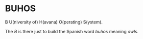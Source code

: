 BUHOS
=====

B U(niversity of) H(avana) O(perating) S(ystem).

The *B* is there just to build the Spanish word _buhos_ meaning _owls_.
